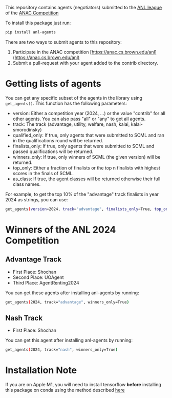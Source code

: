 This repository contains agents (negotiators) submitted to the [ANL league](https://anac.cs.brown.edu/anl) of the [ANAC Competition](https://anac.cs.brown.edu)

To install this package just run:

```bash
pip install anl-agents
```

There are two ways to submit agents to this repository:

1. Participate in the ANAC competition [https://anac.cs.brown.edu/anl](https://anac.cs.brown.edu/anl)
2. Submit a pull-request with your agent added to the contrib directory.

# Getting lists of agents

You can get any specific subset of the agents in the library using `get_agents()`. This function
has the following parameters:

- version: Either a competition year (2024, ...) or the value "contrib" for all other agents. You can also pass "all" or "any" to get all agents.
- track: The track (advantage, utility, welfare, nash, kalai, kalai-smorodinsky)
- qualified_only: If true, only agents that were submitted to SCML and ran in the qualifications round will be
  returned.
- finalists_only: If true, only agents that were submitted to SCML and passed qualifications will be
  returned.
- winners_only: If true, only winners of SCML (the given version) will be returned.
- top_only: Either a fraction of finalists or the top n finalists with highest scores in the finals of
  SCML.
- as_class: If true, the agent classes will be returned otherwise their full class names.

For example, to get the top 10% of the "advantage" track finalists in year 2024 as strings, you can use:

```bash
get_agents(version=2024, track="advantage", finalists_only=True, top_only=0.1, as_class=False)
```

# Winners of the ANL 2024 Competition

## Advantage Track

- First Place: Shochan
- Second Place: UOAgent
- Third Place: AgentRenting2024

You can get these agents after installing anl-agents by running:

```bash
get_agents(2024, track="advantage", winners_only=True)
```

## Nash Track

- First Place: Shochan

You can get this agent after installing anl-agents by running:

```bash
get_agents(2024, track="nash", winners_only=True)
```

# Installation Note

If you are on Apple M1, you will need to install tensorflow **before** installing this package on conda using the method described [here](https://developer.apple.com/metal/tensorflow-plugin/)

